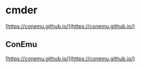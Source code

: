 # cmder

[https://conemu.github.io/](https://conemu.github.io/)


## ConEmu
[https://conemu.github.io/](https://conemu.github.io/)

